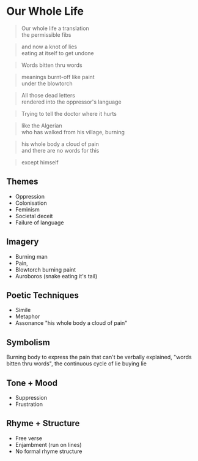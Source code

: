 # Our Whole Life

> Our whole life a translation  
> the permissible fibs  

> and now a knot of lies  
> eating at itself to get undone  

> Words bitten thru words  

> meanings burnt-off like paint  
> under the blowtorch  

> All those dead letters  
> rendered into the oppressor's language  

> Trying to tell the doctor where it hurts  

> like the Algerian  
> who has walked from his village, burning  

> his whole body a cloud of pain  
> and there are no words for this  

> except himself  

## Themes
- Oppression
- Colonisation
- Feminism
- Societal deceit
- Failure of language

## Imagery
- Burning man
- Pain,
- Blowtorch burning paint 
- Auroboros (snake eating it's tail)

## Poetic Techniques
- Simile
- Metaphor
- Assonance "his whole body a cloud of pain"

## Symbolism
Burning body to express the pain that can't be verbally explained, "words bitten thru words", the continuous cycle of lie buying lie

## Tone + Mood
- Suppression
- Frustration

## Rhyme + Structure
- Free verse
- Enjambment (run on lines)
- No formal rhyme structure
